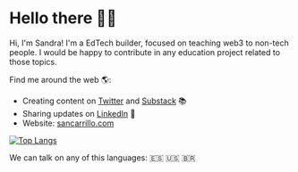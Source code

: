 # Hello there 👩‍💻

Hi, I'm Sandra! I'm a EdTech builder, focused on teaching web3 to non-tech people. I would be happy to contribute in any education project related to those topics.

Find me around the web 🌎:
- Creating content on <a href="https://twitter.com/sandraupgrade">Twitter</a> and <a href="https://substack.com/@sandracarrillo">Substack</a> 📚
- Sharing updates on <a href="https://www.linkedin.com/in/sandra-carrillo/">LinkedIn</a> 💼
- Website: <a href="https://www.sancarrillo.com/">sancarrillo.com</a>

[![Top Langs](https://github-readme-stats.vercel.app/api/top-langs/?username=sandragcarrillo&layout=compact)](https://github.com/sandragcarrillo/github-readme-stats)

We can talk on any of this languages: 🇪🇸 🇺🇸 🇧🇷

